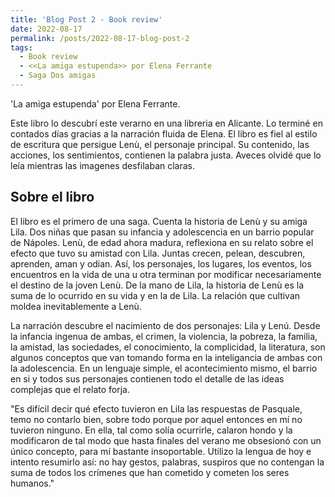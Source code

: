 ```yaml
---
title: 'Blog Post 2 - Book review'
date: 2022-08-17
permalink: /posts/2022-08-17-blog-post-2
tags:
  - Book review
  - <<La amiga estupenda>> por Elena Ferrante
  - Saga Dos amigas 
---
```



'La amiga estupenda' por Elena Ferrante.

Este libro lo descubrí este verarno en una libreria en Alicante. Lo terminé en contados días gracias a la narración fluida de Elena. El libro es fiel al estilo de escritura que persigue Lenù, el personaje principal. Su contenido, las acciones, los sentimientos, contienen la palabra justa. Aveces olvidé que lo leía mientras las imagenes desfilaban claras.  

## Sobre el libro

El libro es el primero de una saga. Cuenta la historia de Lenù y su amiga Lila. Dos niñas que pasan su infancia y adolescencia en un barrio popular de Nápoles. Lenù, de edad ahora madura, reflexiona en su relato sobre el efecto que tuvo su amistad con Lila. Juntas crecen, pelean, descubren, aprenden, aman y odian. Así, los personajes, los lugares, los eventos, los encuentros en la vida de una u otra terminan por modificar necesariamente el destino de la joven Lenù. De la mano de Lila, la historia de Lenù es la suma de lo ocurrido en su vida y en la de Lila. La relación que cultivan moldea inevitablemente a Lenù.

La narración descubre el nacimiento de dos personajes: Lila y Lenú. Desde la infancia ingenua de ambas, el crimen, la violencia, la pobreza, la familia, la amistad, las sociedades, el conocimiento, la complicidad, la literatura, son algunos conceptos que van tomando forma en la inteligancia de ambas con la adolescencia. En un lenguaje simple, el acontecimiento mismo, el barrio en si y todos sus personajes contienen todo el detalle de las ideas complejas que el relato forja.


"Es difícil decir qué efecto tuvieron en Lila las respuestas de Pasquale, temo no contarlo bien, sobre todo porque por aquel entonces en mí no tuvieron ninguno. En ella, tal como solía ocurrirle, calaron hondo y la modificaron de tal modo que hasta finales del verano me obsesionó con un único concepto, para mí bastante insoportable. Utilizo la lengua de hoy e intento resumirlo así: no hay gestos, palabras, suspiros que no contengan la suma de todos los crímenes que han cometido y cometen los seres humanos."
